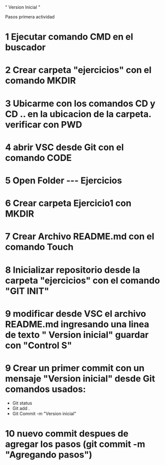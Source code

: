 " Version Inicial "

Pasos primera actividad

# 1 Ejecutar comando CMD en el buscador
# 2 Crear carpeta "ejercicios" con el comando MKDIR
# 3 Ubicarme con los comandos CD y CD .. en la ubicacion de la carpeta. verificar con PWD
# 4 abrir VSC desde Git con el comando CODE
# 5 Open Folder --- Ejercicios
# 6 Crear carpeta Ejercicio1 con MKDIR
# 7 Crear Archivo README.md con el comando Touch
# 8 Inicializar repositorio desde la carpeta "ejercicios" con el comando "GIT INIT"
# 9 modificar desde VSC el archivo README.md ingresando una linea de texto " Version inicial" guardar con "Control S"
# 9 Crear un primer commit con un mensaje "Version inicial" desde Git comandos usados: 
- Git status
- Git add .
- Git Commit -m "Version inicial"
# 10 nuevo commit despues de agregar los pasos (git commit -m "Agregando pasos") 

